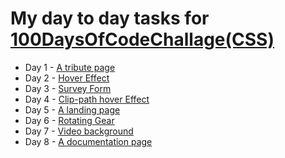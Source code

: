 # My day to day tasks for [100DaysOfCodeChallage(CSS)](https://www.100daysofcode.com/)

* Day 1 - [A tribute page](https://codepen.io/FahadShovon/full/xxZWJom)
* Day 2 - [Hover Effect](https://codepen.io/FahadShovon/full/wvMXzKM)
* Day 3 - [Survey Form](https://codepen.io/FahadShovon/full/XWXYQGx)
* Day 4 - [Clip-path hover Effect](https://codepen.io/FahadShovon/pen/OJMwbPb)
* Day 5 - [A landing page](https://codepen.io/FahadShovon/full/yLeqRzq)
* Day 6 - [Rotating Gear](https://codepen.io/FahadShovon/full/gOPdwZO)
* Day 7 - [Video background](https://codepen.io/FahadShovon/full/MWKqRRo)
* Day 8 - [A documentation page](https://codepen.io/FahadShovon/full/BajqmWm)